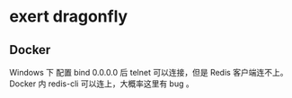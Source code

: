 # exert dragonfly

## Docker

Windows 下 配置 bind 0.0.0.0 后 telnet 可以连接，但是 Redis 客户端连不上。
Docker 内 redis-cli 可以连上，大概率这里有 bug 。
